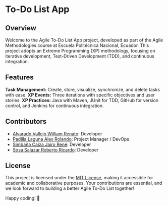 # To-Do List App

## Overview
Welcome to the Agile To-Do List App project, developed as part of the Agile Methodologies course at Escuela Politécnica Nacional, Ecuador. This project adopts an Extreme Programming (XP) methodology, focusing on iterative development, Test-Driven Development (TDD), and continuous integration.

## Features
**Task Management:** Create, store, visualize, synchronize, and delete tasks with ease.
**XP Events:** Three iterations with specific objectives and user stories.
**XP Practices:** Java with Maven, JUnit for TDD, GitHub for version control, and Jenkins for continuous integration.

## Contributors
- [Alvarado Vallejo William Renato](https://github.com/your-username): Developer
- [Padilla Laguna Alex Rolando](https://github.com/padimaster): Project Manager / DevOps
- [Simbaña Caiza Jairo René](https://github.com/contributor2): Developer
- [Sosa Salazar Roberto Ricardo](https://github.com/contributor3): Developer

## License
This project is licensed under the [MIT License](https://opensource.org/license/mit/), making it accessible for academic and collaborative purposes. Your contributions are essential, and we look forward to building a better Agile To-Do List together!

Happy coding! 🚀
